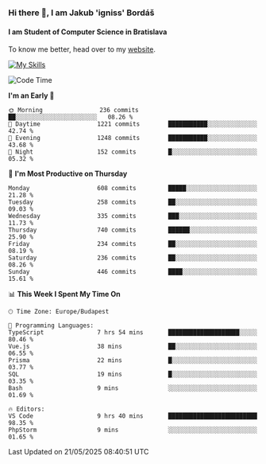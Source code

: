 ### Hi there 👋, I am Jakub 'igniss' Bordáš

#### I am Student of Computer Science in Bratislava
To know me better, head over to my [website](https://bordas.sk).

[![My Skills](https://skillicons.dev/icons?i=js,typescript,html,css,figma,svelte,vue,next,postgresql,nest,express,nodejs)](https://bordas.sk)


<!--START_SECTION:waka-->
![Code Time](http://img.shields.io/badge/Code%20Time-1%2C902%20hrs%201%20min-blue)

**I'm an Early 🐤** 

```text
🌞 Morning                236 commits         ██░░░░░░░░░░░░░░░░░░░░░░░   08.26 % 
🌆 Daytime                1221 commits        ███████████░░░░░░░░░░░░░░   42.74 % 
🌃 Evening                1248 commits        ███████████░░░░░░░░░░░░░░   43.68 % 
🌙 Night                  152 commits         █░░░░░░░░░░░░░░░░░░░░░░░░   05.32 % 
```
📅 **I'm Most Productive on Thursday** 

```text
Monday                   608 commits         █████░░░░░░░░░░░░░░░░░░░░   21.28 % 
Tuesday                  258 commits         ██░░░░░░░░░░░░░░░░░░░░░░░   09.03 % 
Wednesday                335 commits         ███░░░░░░░░░░░░░░░░░░░░░░   11.73 % 
Thursday                 740 commits         ██████░░░░░░░░░░░░░░░░░░░   25.90 % 
Friday                   234 commits         ██░░░░░░░░░░░░░░░░░░░░░░░   08.19 % 
Saturday                 236 commits         ██░░░░░░░░░░░░░░░░░░░░░░░   08.26 % 
Sunday                   446 commits         ████░░░░░░░░░░░░░░░░░░░░░   15.61 % 
```


📊 **This Week I Spent My Time On** 

```text
🕑︎ Time Zone: Europe/Budapest

💬 Programming Languages: 
TypeScript               7 hrs 54 mins       ████████████████████░░░░░   80.46 % 
Vue.js                   38 mins             ██░░░░░░░░░░░░░░░░░░░░░░░   06.55 % 
Prisma                   22 mins             █░░░░░░░░░░░░░░░░░░░░░░░░   03.77 % 
SQL                      19 mins             █░░░░░░░░░░░░░░░░░░░░░░░░   03.35 % 
Bash                     9 mins              ░░░░░░░░░░░░░░░░░░░░░░░░░   01.69 % 

🔥 Editors: 
VS Code                  9 hrs 40 mins       █████████████████████████   98.35 % 
PhpStorm                 9 mins              ░░░░░░░░░░░░░░░░░░░░░░░░░   01.65 % 
```


 Last Updated on 21/05/2025 08:40:51 UTC
<!--END_SECTION:waka-->
